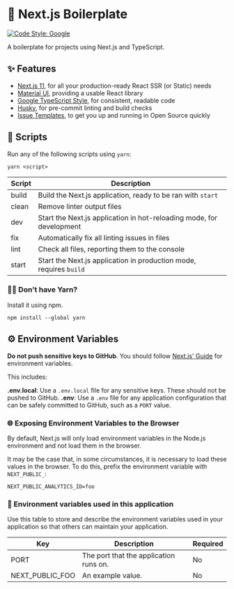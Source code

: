 # 🦁 Next.js Boilerplate
[![Code Style: Google](https://img.shields.io/badge/code%20style-google-blueviolet.svg)](https://github.com/google/gts)

A boilerplate for projects using Next.js and TypeScript.

## ✨ Features

- [Next.js 11](https://nextjs.org/), for all your production-ready React SSR (or Static) needs
- [Material UI](https://material-ui.com/), providing a usable React library
- [Google TypeScript Style](https://github.com/google/gts), for consistent, readable code
- [Husky](https://www.npmjs.com/package/husky), for pre-commit linting and build checks
- [Issue Templates](./.github/ISSUE_TEMPLATE/feature-request.md), to get you up and running in Open Source quickly

## 📄 Scripts

Run any of the following scripts using `yarn`:

```
yarn <script>
```

| Script | Description                                                          |
|--------|----------------------------------------------------------------------|
| build  | Build the Next.js application, ready to be ran with `start`          |
| clean  | Remove linter output files                                           |
| dev    | Start the Next.js application in hot-reloading mode, for development |
| fix    | Automatically fix all linting issues in files                        |
| lint   | Check all files, reporting them to the console                       |
| start  | Start the Next.js application in production mode, requires `build`   |

### 🙋‍♂️ Don't have Yarn?

Install it using npm.

```
npm install --global yarn
```

## ⚙️ Environment Variables

**Do not push sensitive keys to GitHub**. You should follow [Next.js' Guide](https://nextjs.org/docs/basic-features/environment-variables) for environment variables.

This includes:

**.env.local**: Use a `.env.local` file for any sensitive keys. These should not be pushed to GitHub.
**.env**: Use a `.env` file for any application configuration that can be safely committed to GitHub, such as a `PORT` value.

### 🌐 Exposing Environment Variables to the Browser

By default, Next.js will only load environment variables in the Node.js environment and not load them in the browser.

It may be the case that, in some circumstances, it is necessary to load these values in the browser. To do this, prefix the environment variable with `NEXT_PUBLIC_`:

```env
NEXT_PUBLIC_ANALYTICS_ID=foo
```

### 🔨 Environment variables used in this application

Use this table to store and describe the environment variables used in your application so that others can maintain your application.

| Key             | Description                                    | Required |
|-----------------|------------------------------------------------|----------|
| PORT            | The port that the application runs on.         | No       |
| NEXT_PUBLIC_FOO | An example value.                              | No       |

